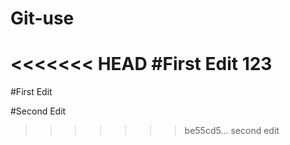 # Git-use

<<<<<<< HEAD
#First Edit  123
=======
#First Edit

#Second Edit
>>>>>>> be55cd5... second edit
